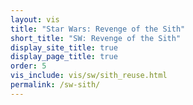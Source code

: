 ```yaml
---
layout: vis
title: "Star Wars: Revenge of the Sith"
short_title: "SW: Revenge of the Sith"
display_site_title: true
display_page_title: true
order: 5
vis_include: vis/sw/sith_reuse.html
permalink: /sw-sith/
---
```


